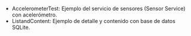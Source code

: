 - AccelerometerTest: Ejemplo del servicio de sensores (Sensor Service) con acelerómetro.
- ListandContent: Ejemplo de detalle y contenido con base de datos SQLite.
